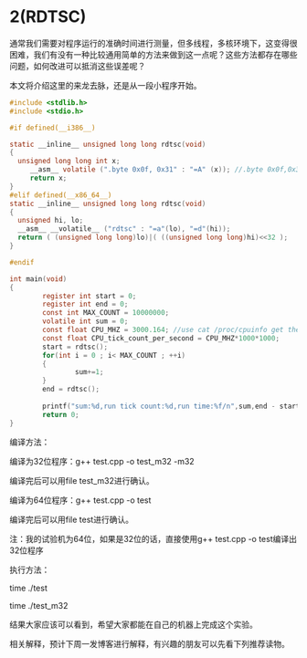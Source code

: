 # 2(RDTSC)


通常我们需要对程序运行的准确时间进行测量，但多线程，多核环境下，这变得很困难，我们有没有一种比较通用简单的方法来做到这一点呢？这些方法都存在哪些问题，如何改进可以抵消这些误差呢？

本文将介绍这里的来龙去脉，还是从一段小程序开始。


```c
#include <stdlib.h>
#include <stdio.h>

#if defined(__i386__)

static __inline__ unsigned long long rdtsc(void)
{
  unsigned long long int x;
     __asm__ volatile (".byte 0x0f, 0x31" : "=A" (x)); //.byte 0x0f,0x31等价于rdtsc，是另一种原始取机器码的方式
     return x;                                                               //改成__asm__ volatile ("rdtsc" : "=A" (x)); 效果一样
}                                                                                //关于操作码可以参考文献[2]
#elif defined(__x86_64__)
static __inline__ unsigned long long rdtsc(void)
{
  unsigned hi, lo;
  __asm__ __volatile__ ("rdtsc" : "=a"(lo), "=d"(hi));
  return ( (unsigned long long)lo)|( ((unsigned long long)hi)<<32 );
}

#endif

int main(void)
{
        register int start = 0;
        register int end = 0;
        const int MAX_COUNT = 10000000;
        volatile int sum = 0;
        const float CPU_MHZ = 3000.164; //use cat /proc/cpuinfo get the value
        const float CPU_tick_count_per_second = CPU_MHZ*1000*1000;
        start = rdtsc();
        for(int i = 0 ; i< MAX_COUNT ; ++i)
        {
                sum+=1;
        }
        end = rdtsc();
        
        printf("sum:%d,run tick count:%d,run time:%f/n",sum,end - start,(end -start)/CPU_tick_count_per_second);
        return 0;
}
```

编译方法：

编译为32位程序：g++ test.cpp -o test_m32 -m32

编译完后可以用file test_m32进行确认。

 

编译为64位程序：g++ test.cpp -o test

编译完后可以用file test进行确认。

 

注：我的试验机为64位，如果是32位的话，直接使用g++ test.cpp -o test编译出32位程序

 

执行方法：

time ./test

time ./test_m32

结果大家应该可以看到，希望大家都能在自己的机器上完成这个实验。

 

相关解释，预计下周一发博客进行解释，有兴趣的朋友可以先看下列推荐读物。


